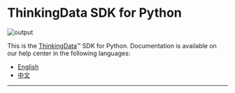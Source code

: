 # ThinkingData SDK for Python
![output](https://user-images.githubusercontent.com/53337625/205621683-ed9b97ef-6a52-4903-a2c0-a955dddebb7d.png)

This is the [ThinkingData](https://www.thinkingdata.cn)™ SDK for Python. Documentation is available on our help center in the following languages:

- [English](https://docs.thinkingdata.cn/ta-manual/latest/en/installation/installation_menu/server_sdk/python_sdk_installation/python_sdk_installation.html)
- [中文](https://docs.thinkingdata.cn/ta-manual/latest/installation/installation_menu/server_sdk/python_sdk_installation/python_sdk_installation.html)

---